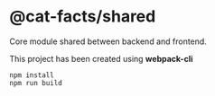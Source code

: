 @cat-facts/shared
============

Core module shared between backend and frontend.

This project has been created using **webpack-cli**

```
npm install
npm run build
```
